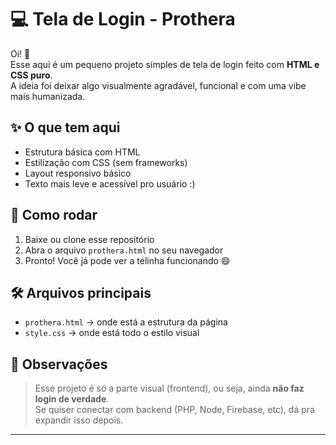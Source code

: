 # 💻 Tela de Login - Prothera

Oi! 👋  
Esse aqui é um pequeno projeto simples de tela de login feito com **HTML e CSS puro**.  
A ideia foi deixar algo visualmente agradável, funcional e com uma vibe mais humanizada.

## ✨ O que tem aqui

- Estrutura básica com HTML
- Estilização com CSS (sem frameworks)
- Layout responsivo básico
- Texto mais leve e acessível pro usuário :)

## 🚀 Como rodar

1. Baixe ou clone esse repositório
2. Abra o arquivo `prothera.html` no seu navegador
3. Pronto! Você já pode ver a telinha funcionando 😄

## 🛠 Arquivos principais

- `prothera.html` → onde está a estrutura da página
- `style.css` → onde está todo o estilo visual

## 📌 Observações

> Esse projeto é só a parte visual (frontend), ou seja, ainda **não faz login de verdade**.  
> Se quiser conectar com backend (PHP, Node, Firebase, etc), dá pra expandir isso depois.

---

